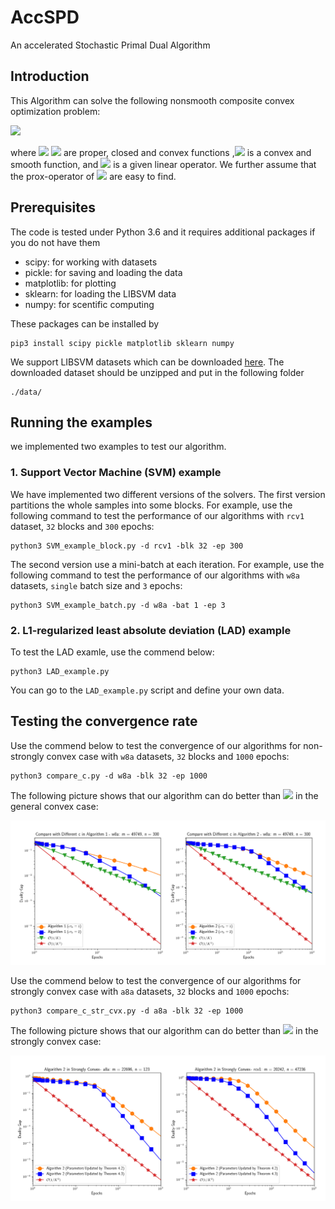 # AccSPD
An accelerated Stochastic Primal Dual Algorithm

## Introduction
This Algorithm can solve the following nonsmooth composite convex optimization problem:

<img src="https://render.githubusercontent.com/render/math?math=$\min_{x \in \mathbb{R}^p}\Big\{ f(x) %2B h(x) %2B g(Kx)\big\}$"> 


where <img src="https://render.githubusercontent.com/render/math?math=$f:\mathbb{R}^p\to\mathbb{R}\cup\{+\infty\}$"> <img src="https://render.githubusercontent.com/render/math?math=$g:\mathbb{R}^d\to\mathbb{R}\cup\{+\infty\}$"> are proper, closed and convex functions ,<img src="https://render.githubusercontent.com/render/math?math=$h:\mathbb{R}^p\to\mathbb{R}\cup\{+\infty\}$"> is a convex and smooth function, and <img src="https://render.githubusercontent.com/render/math?math=$K:\mathbb{R}^p \to\mathbb{R}^d$"> is a given linear operator. We further assume that the prox-operator of <img src="https://render.githubusercontent.com/render/math?math=$f, g$"> are easy to find.

## Prerequisites

The code is tested under Python 3.6 and it requires additional packages if you do not have them

* scipy: for working with datasets
* pickle: for saving and loading the data
* matplotlib: for plotting
* sklearn: for loading the LIBSVM data
* numpy: for scentific computing

These packages can be installed by
```
pip3 install scipy pickle matplotlib sklearn numpy
```
We support LIBSVM datasets which can be downloaded [here](https://www.csie.ntu.edu.tw/~cjlin/libsvmtools/datasets/binary.html). The downloaded dataset should be unzipped and put in the following folder

```
./data/
```

## Running the examples

we implemented two examples to test our algorithm.

### 1. Support Vector Machine (SVM) example

We have implemented two different versions of the solvers. The first version partitions the whole samples into some blocks. For example, use the following command to test the performance of our algorithms with `rcv1` dataset, `32` blocks and `300` epochs:

```
python3 SVM_example_block.py -d rcv1 -blk 32 -ep 300
```

The second version use a mini-batch at each iteration. For example, use the following command to test the performance of our algorithms with `w8a` datasets, `single` batch size and `3` epochs:

```
python3 SVM_example_batch.py -d w8a -bat 1 -ep 3
```

### 2. L1-regularized least absolute deviation (LAD) example

To test the LAD examle, use the commend below:
```
python3 LAD_example.py
```
You can go to the `LAD_example.py` script and define your own data.

## Testing the convergence rate

Use the commend below to test the convergence of our algorithms for non-strongly convex case with `w8a` datasets, `32` blocks and `1000` epochs:

```
python3 compare_c.py -d w8a -blk 32 -ep 1000
```

The following picture shows that our algorithm can do better than <img src="https://render.githubusercontent.com/render/math?math=$\mathcal{O}(1/K)$"> in the general convex case:

![fig_compare_c](figs/compare_c_w8a.png)

Use the commend below to test the convergence of our algorithms for strongly convex case with `a8a` datasets, `32` blocks and `1000` epochs:

```
python3 compare_c_str_cvx.py -d a8a -blk 32 -ep 1000
```

The following picture shows that our algorithm can do better than <img src="https://render.githubusercontent.com/render/math?math=$\mathcal{O}(1/K^2)$"> in the strongly convex case:

![fig_compare_c_str_cvx](figs/compare_c_str_cvx_a8a_rcv1.png)
